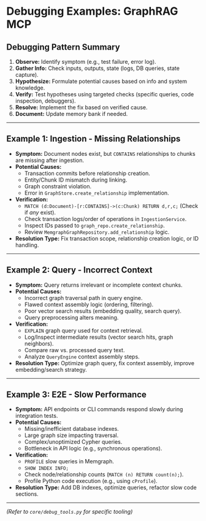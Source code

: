 # Debugging Examples: GraphRAG MCP

## Debugging Pattern Summary
1.  **Observe:** Identify symptom (e.g., test failure, error log).
2.  **Gather Info:** Check inputs, outputs, state (logs, DB queries, state capture).
3.  **Hypothesize:** Formulate potential causes based on info and system knowledge.
4.  **Verify:** Test hypotheses using targeted checks (specific queries, code inspection, debuggers).
5.  **Resolve:** Implement the fix based on verified cause.
6.  **Document:** Update memory bank if needed.

---

## Example 1: Ingestion - Missing Relationships

- **Symptom:** Document nodes exist, but `CONTAINS` relationships to chunks are missing after ingestion.
- **Potential Causes:**
    - Transaction commits before relationship creation.
    - Entity/Chunk ID mismatch during linking.
    - Graph constraint violation.
    - Error in `GraphStore.create_relationship` implementation.
- **Verification:**
    - `MATCH (d:Document)-[r:CONTAINS]->(c:Chunk) RETURN d,r,c;` (Check if *any* exist).
    - Check transaction logs/order of operations in `IngestionService`.
    - Inspect IDs passed to `graph_repo.create_relationship`.
    - Review `MemgraphGraphRepository.add_relationship` logic.
- **Resolution Type:** Fix transaction scope, relationship creation logic, or ID handling.

---

## Example 2: Query - Incorrect Context

- **Symptom:** Query returns irrelevant or incomplete context chunks.
- **Potential Causes:**
    - Incorrect graph traversal path in query engine.
    - Flawed context assembly logic (ordering, filtering).
    - Poor vector search results (embedding quality, search query).
    - Query preprocessing alters meaning.
- **Verification:**
    - `EXPLAIN` graph query used for context retrieval.
    - Log/Inspect intermediate results (vector search hits, graph neighbors).
    - Compare raw vs. processed query text.
    - Analyze `QueryEngine` context assembly steps.
- **Resolution Type:** Optimize graph query, fix context assembly, improve embedding/search strategy.

---

## Example 3: E2E - Slow Performance

- **Symptom:** API endpoints or CLI commands respond slowly during integration tests.
- **Potential Causes:**
    - Missing/inefficient database indexes.
    - Large graph size impacting traversal.
    - Complex/unoptimized Cypher queries.
    - Bottleneck in API logic (e.g., synchronous operations).
- **Verification:**
    - `PROFILE` slow queries in Memgraph.
    - `SHOW INDEX INFO;`
    - Check node/relationship counts (`MATCH (n) RETURN count(n);`).
    - Profile Python code execution (e.g., using `cProfile`).
- **Resolution Type:** Add DB indexes, optimize queries, refactor slow code sections.

---
*(Refer to `core/debug_tools.py` for specific tooling)* 
